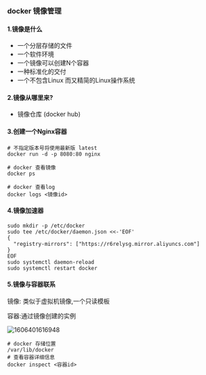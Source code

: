 ### docker 镜像管理

#### 1.镜像是什么

- 一个分层存储的文件
- 一个软件环境
- 一个镜像可以创建N个容器
- 一种标准化的交付
- 一个不包含Linux 而又精简的Linux操作系统

#### 2.镜像从哪里来?

- 镜像仓库 (docker hub)

#### 3.创建一个Nginx容器

````shell
# 不指定版本号将使用最新版 latest
docker run -d -p 8080:80 nginx

# docker 查看镜像
docker ps

# docker 查看log 
docker logs <镜像id>
````

 #### 4.镜像加速器

````shell
sudo mkdir -p /etc/docker
sudo tee /etc/docker/daemon.json <<-'EOF'
{
  "registry-mirrors": ["https://r6relysg.mirror.aliyuncs.com"]
}
EOF
sudo systemctl daemon-reload
sudo systemctl restart docker
````

#### 5.镜像与容器联系

镜像: 类似于虚拟机镜像,一个只读模板

容器:通过镜像创建的实例

![1606401616948](C:\Users\弘毅\AppData\Local\Temp\1606401616948.png)

````shell
# docker 存储位置
/var/lib/docker
# 查看容器详细信息
docker inspect <容器id>
````


